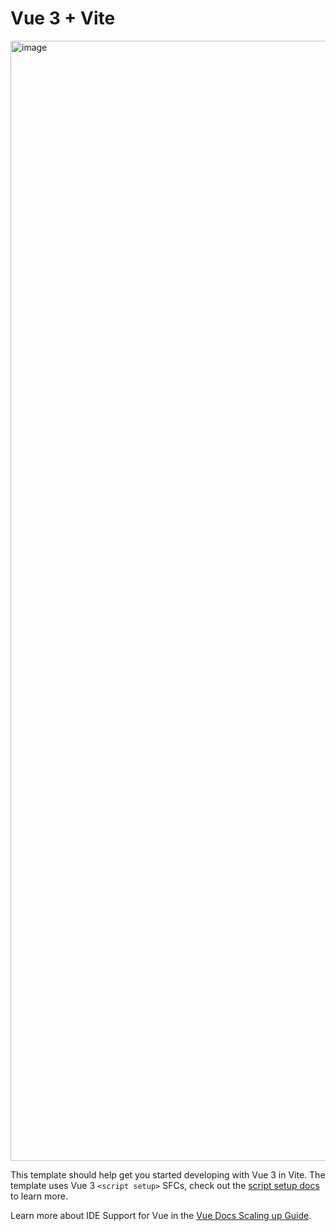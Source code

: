 # Vue 3 + Vite

<img width="1792" alt="image" src="https://github.com/user-attachments/assets/1ce05be4-f424-4b62-9bde-c122f2179109" />

This template should help get you started developing with Vue 3 in Vite. The template uses Vue 3 `<script setup>` SFCs, check out the [script setup docs](https://v3.vuejs.org/api/sfc-script-setup.html#sfc-script-setup) to learn more.

Learn more about IDE Support for Vue in the [Vue Docs Scaling up Guide](https://vuejs.org/guide/scaling-up/tooling.html#ide-support).
